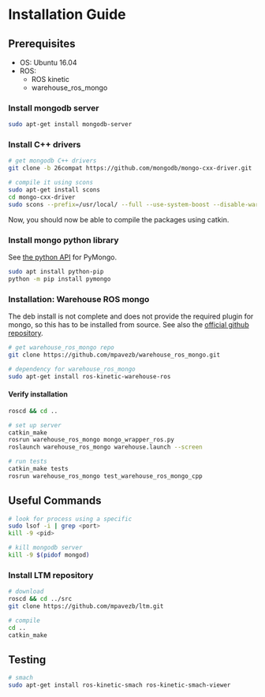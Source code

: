 # Installation Guide


## Prerequisites

- OS: Ubuntu 16.04
- ROS:
	- ROS kinetic
	- warehouse_ros_mongo 


### Install mongodb server

```bash
sudo apt-get install mongodb-server
```

### Install C++ drivers

```bash
# get mongodb C++ drivers
git clone -b 26compat https://github.com/mongodb/mongo-cxx-driver.git

# compile it using scons
sudo apt-get install scons
cd mongo-cxx-driver
sudo scons --prefix=/usr/local/ --full --use-system-boost --disable-warnings-as-errors
```

Now, you should now be able to compile the packages using catkin.


### Install mongo python library

See [the python API](https://api.mongodb.com/python/current/) for PyMongo.

```bash
sudo apt install python-pip
python -m pip install pymongo
```

### Installation: Warehouse ROS mongo

The deb install is not complete and does not provide the required plugin for mongo, so this has to be installed from source. See also the [official github repository](https://github.com/ros-planning/warehouse_ros_mongo).

```bash
# get warehouse_ros_mongo repo
git clone https://github.com/mpavezb/warehouse_ros_mongo.git

# dependency for warehouse_ros_mongo
sudo apt-get install ros-kinetic-warehouse-ros
```


#### Verify installation

```bash
roscd && cd ..

# set up server
catkin_make
rosrun warehouse_ros_mongo mongo_wrapper_ros.py
roslaunch warehouse_ros_mongo warehouse.launch --screen

# run tests
catkin_make tests
rosrun warehouse_ros_mongo test_warehouse_ros_mongo_cpp 
```

## Useful Commands

```bash
# look for process using a specific
sudo lsof -i | grep <port>
kill -9 <pid>

# kill mongodb server
kill -9 $(pidof mongod)
```

### Install LTM repository

```bash
# download
roscd && cd ../src
git clone https://github.com/mpavezb/ltm.git

# compile
cd .. 
catkin_make
```


## Testing

```bash
# smach
sudo apt-get install ros-kinetic-smach ros-kinetic-smach-viewer
```
